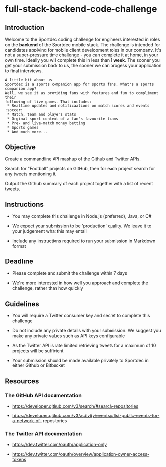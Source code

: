 # full-stack-backend-code-challenge

## Introduction
Welcome to the Sportdec coding challenge for engineers interested in roles on the __backend__ of the Sportdec mobile stack. The challenge is intended for candidates applying for mobile client development roles in our company. It's not a super-pressure time challenge - you can complete it at home, in your own time. Ideally you will complete this in less than __1 week__. 
The sooner you get your submission back to us, the sooner we can progess your application to final interviews.

    A little bit about us
    Sportdec is a sports companion app for sports fans. What's a sports companion app? 
    Well, we see it as providing fans with features and fun to compliment their 
    following of live games. That includes:
     * Realtime updates and notificaations on match scores and events :soccer:
     * Match, team and players stats
     * Orginal sport content of a fan's favourite teams
     * Pre- and live-match money betting
     * Sports games
     * And much more...


## Objective

Create a commandline API mashup of the Github and Twitter APIs.

Search for "Football" projects on GitHub, then for each project search for any tweets mentioning it.

Output the Github summary of each project together with a list of recent tweets.

## Instructions

- You may complete this challenge in Node.js (preferred), Java, or C#

- We expect your submission to be 'production' quality. We leave it to your judgement what this may entail

- Include any instructions required to run your submission in Markdown format

## Deadline

- Please complete and submit the challenge within 7 days

- We're more interested in how well you approach and complete the challenge, rather than how quickly

## Guidelines

- You will require a Twitter consumer key and secret to complete this challenge

- Do not include any private details with your submission. We suggest you make any private values such as API keys configurable

- As the Twitter API is rate limited retrieving tweets for a maximum of 10 projects will be sufficient

- Your submission should be made available privately to Sportdec in either Github or Bitbucket

## Resources

### The GitHub API documentation
- https://developer.github.com/v3/search/#search-repositories

- https://developer.github.com/v3/activity/events/#list-public-events-for-a-network-of-
repositories


### The Twitter API documentation
- https://dev.twitter.com/oauth/application-only

- https://dev.twitter.com/oauth/overview/application-owner-access-tokens
